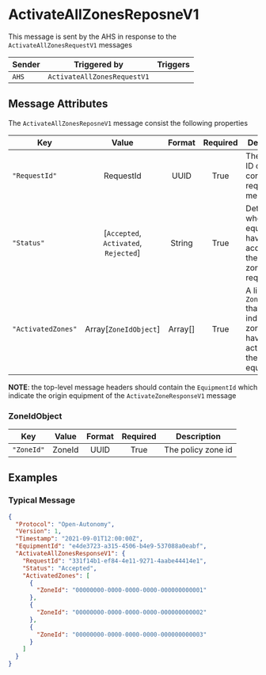 # ActivateAllZonesReposneV1

This message is sent by the AHS in response to the `ActivateAllZonesRequestV1` messages

| Sender | Triggered by | Triggers |
| --- | --- | --- |
| `AHS`  | `ActivateAllZonesRequestV1` |  |


## Message Attributes

The `ActivateAllZonesReposneV1` message consist the following properties

| Key | Value | Format | Required | Description |
| --- | :---: | :---: | :---: | --- |
| `"RequestId"` | RequestId | UUID | True |The request ID of the corresponse request message |
| `"Status"` | [`Accepted`, `Activated`, `Rejected`] | String | True | Determine whether the equipment have accepted the policy zones request|
| `"ActivatedZones"` | Array[`ZoneIdObject`] | Array[] | True | A list of `ZoneIdObject` that indicates the zones that have been activated by the equipment |


**NOTE**: the top-level message headers should contain the `EquipmentId` which indicate the origin equipment of the `ActivateZoneResponseV1` message 

### ZoneIdObject
| Key | Value | Format | Required | Description |
| --- | :---: | :---: | :---: | --- |
| `"ZoneId"` | ZoneId | UUID | True | The policy zone id |


## Examples
### Typical Message
```JSON
{
  "Protocol": "Open-Autonomy",
  "Version": 1,
  "Timestamp": "2021-09-01T12:00:00Z",
  "EquipmentId": "e4de3723-a315-4506-b4e9-537088a0eabf",
  "ActivateAllZonesResponseV1": {
    "RequestId": "331f14b1-ef84-4e11-9271-4aabe44414e1",
    "Status": "Accepted",
    "ActivatedZones": [
      {
        "ZoneId": "00000000-0000-0000-0000-000000000001"
      },
      {
        "ZoneId": "00000000-0000-0000-0000-000000000002"
      },
      {
        "ZoneId": "00000000-0000-0000-0000-000000000003"
      }
    ]
  } 
}
```

